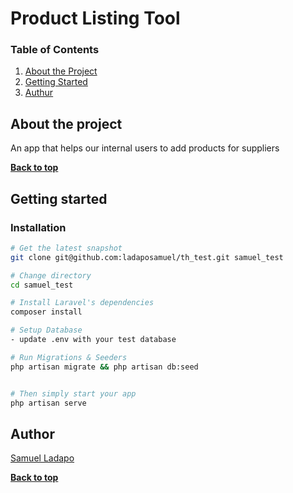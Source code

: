 # Product Listing Tool


### Table of Contents

1.  [About the Project](#about-the-project)
2. [Getting Started](#getting-started)
3. [Authur](#Authur)

## About the project

An app that helps our internal users to add products for suppliers


**[Back to top](#table-of-contents)**

## Getting started

### Installation

```bash
# Get the latest snapshot
git clone git@github.com:ladaposamuel/th_test.git samuel_test

# Change directory
cd samuel_test

# Install Laravel's dependencies
composer install

# Setup Database
- update .env with your test database

# Run Migrations & Seeders
php artisan migrate && php artisan db:seed


# Then simply start your app
php artisan serve


```

## Author

[Samuel Ladapo](https://github.com/ladaposamuel/)

**[Back to top](#table-of-contents)**
